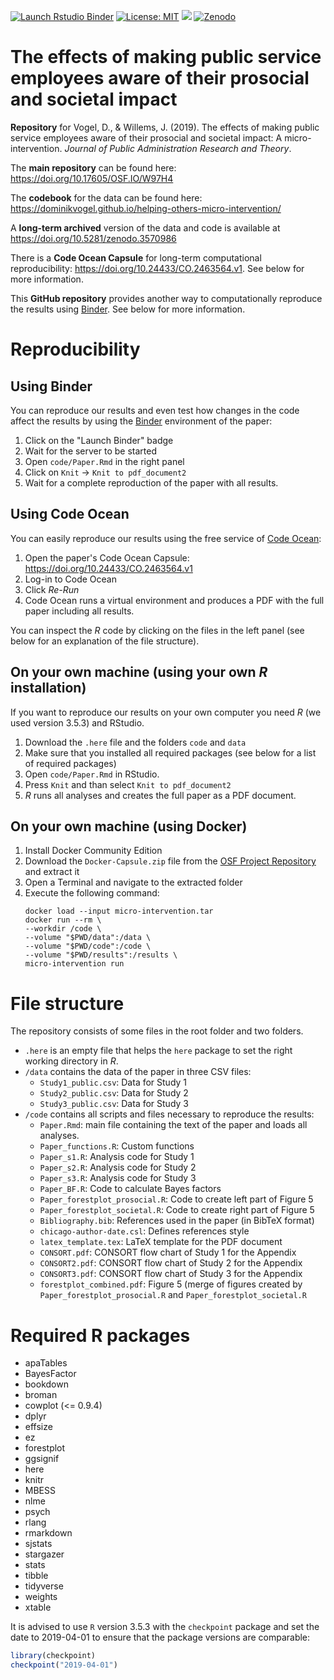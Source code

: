 <!-- badges: start -->
[![Launch Rstudio Binder](http://mybinder.org/badge_logo.svg)](https://mybinder.org/v2/gh/DominikVogel/helping-others-micro-intervention/binder-running?urlpath=rstudio) [![License: MIT](https://img.shields.io/badge/License-MIT-yellow.svg)](https://opensource.org/licenses/MIT) [![](https://img.shields.io/badge/CodeOcean-Capsule-green.svg)](https://doi.org/10.24433/CO.2463564.v1) [![Zenodo](https://img.shields.io/badge/Zenodo-long--time%20archive-informational)](https://zenodo.org/badge/latestdoi/223441260)
<!-- badges: end -->

# The effects of making public service employees aware of their prosocial and societal impact

**Repository** for Vogel, D., & Willems, J. (2019). The effects of making public service employees aware of their prosocial and societal impact: A micro-intervention. *Journal of Public Administration Research and Theory*.

The **main repository** can be found here: https://doi.org/10.17605/OSF.IO/W97H4

The **codebook** for the data can be found here: https://dominikvogel.github.io/helping-others-micro-intervention/

A **long-term archived** version of the data and code is available at https://doi.org/10.5281/zenodo.3570986

There is a **Code Ocean Capsule** for long-term computational reproducibility: https://doi.org/10.24433/CO.2463564.v1. See below for more information.

This **GitHub repository** provides another way to computationally reproduce the results using [Binder][1]. See below for more information.


# Reproducibility

## Using Binder

You can reproduce our results and even test how changes in the code affect the results by using the [Binder][3] environment of the paper:

1. Click on the "Launch Binder" badge
2. Wait for the server to be started
3. Open `code/Paper.Rmd` in the right panel
4. Click on `Knit` -> `Knit to pdf_document2`
5. Wait for a complete reproduction of the paper with all results.

## Using Code Ocean

You can easily reproduce our results using the free service of [Code Ocean][2]:

1. Open the paper's Code Ocean Capsule: https://doi.org/10.24433/CO.2463564.v1
2. Log-in to Code Ocean
3. Click *Re-Run*
4. Code Ocean runs a virtual environment and produces a PDF with the full paper including all results.


You can inspect the *R* code by clicking on the files in the left panel (see below for an explanation of the file structure).

## On your own machine (using your own *R* installation)

If you want to reproduce our results on your own computer you need *R* (we used version 3.5.3) and RStudio. 

1. Download the `.here` file and the folders `code` and `data`
2. Make sure that you installed all required packages (see below for a list of required packages)
3. Open `code/Paper.Rmd` in RStudio.
4. Press `Knit` and than select `Knit to pdf_document2`
5. *R* runs all analyses and creates the full paper as a PDF document. 


## On your own machine (using Docker)

1. Install Docker Community Edition
2. Download the `Docker-Capsule.zip` file from the [OSF Project Repository][4] and extract it
3. Open a Terminal and navigate to the extracted folder
4. Execute the following command: 
    ```shell
    docker load --input micro-intervention.tar
    docker run --rm \
    --workdir /code \
    --volume "$PWD/data":/data \
    --volume "$PWD/code":/code \
    --volume "$PWD/results":/results \
    micro-intervention run
    ```

# File structure

The repository consists of some files in the root folder and two folders. 

* `.here` is an empty file that helps the `here` package to set the right working directory in *R*.
* `/data` contains the data of the paper in three CSV files:
    * `Study1_public.csv`: Data for Study 1
    * `Study2_public.csv`: Data for Study 2
    * `Study3_public.csv`: Data for Study 3
* `/code` contains all scripts and files necessary to reproduce the results:
    * `Paper.Rmd`: main file containing the text of the paper and loads all analyses. 
    * `Paper_functions.R`: Custom functions
    * `Paper_s1.R`: Analysis code for Study 1
    * `Paper_s2.R`: Analysis code for Study 2
    * `Paper_s3.R`: Analysis code for Study 3
    * `Paper_BF.R`: Code to calculate Bayes factors
    * `Paper_forestplot_prosocial.R`: Code to create left part of Figure 5
    * `Paper_forestplot_societal.R`: Code to create right part of Figure 5
    * `Bibliography.bib`: References used in the paper (in BibTeX format)
    * `chicago-author-date.csl`: Defines references style
    * `latex_template.tex`: LaTeX template for the PDF document
    * `CONSORT.pdf`: CONSORT flow chart of Study 1 for the Appendix
    * `CONSORT2.pdf`: CONSORT flow chart of Study 2 for the Appendix
    * `CONSORT3.pdf`: CONSORT flow chart of Study 3 for the Appendix
    * `forestplot_combined.pdf`: Figure 5 (merge of figures created by `Paper_forestplot_prosocial.R` and `Paper_forestplot_societal.R`



# Required R packages

* apaTables
* BayesFactor
* bookdown
* broman
* cowplot (<= 0.9.4)
* dplyr
* effsize
* ez
* forestplot
* ggsignif
* here
* knitr
*  MBESS
*  nlme
*  psych
*  rlang
*  rmarkdown
*  sjstats
*  stargazer
*  stats
*  tibble
*  tidyverse
*  weights
*  xtable

It is advised to use `R` version 3.5.3 with the `checkpoint` package and set the date to 2019-04-01 to ensure that the package versions are comparable:

```R
library(checkpoint)
checkpoint("2019-04-01")
```

  [1]: https://mybinder.org
  [2]: https://codeocean.com
  [3]: https://mybinder.org
  [4]: https://doi.org/10.17605/OSF.IO/W97H4
